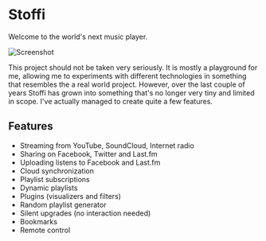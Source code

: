 Stoffi
======

Welcome to the world's next music player.

![Screenshot](https://www.stoffiplayer.com/assets/us/start.png)

This project should not be taken very seriously. It is mostly a playground for me, allowing me to experiments with different technologies in something that resembles the a real world project. However, over the last couple of years Stoffi has grown into something that's no longer very tiny and limited in scope. I've actually managed to create quite a few features.

## Features

* Streaming from YouTube, SoundCloud, Internet radio
* Sharing on Facebook, Twitter and Last.fm
* Uploading listens to Facebook and Last.fm
* Cloud synchronization
* Playlist subscriptions
* Dynamic playlists
* Plugins (visualizers and filters)
* Random playlist generator
* Silent upgrades (no interaction needed)
* Bookmarks
* Remote control
